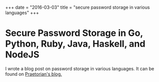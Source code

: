 +++
date = "2016-03-03"
title = "secure password storage in various languages"
+++

# Secure Password Storage in Go, Python, Ruby, Java, Haskell, and NodeJS

I wrote a blog post on password storage in various languages. It can be found
on [Praetorian's blog.](https://www.praetorian.com/blog/secure-password-storage-in-go-python-ruby-java-haskell-and-nodejs)


